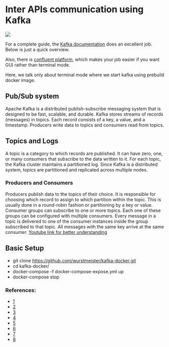 # Inter APIs communication using Kafka
![](https://github.com/ashcode028/Kafka_setup/blob/2527475449c7a53334c3e982204e6cea4b0d4bb1/kakfa.jpg)

For a complete guide, the [Kafka documentation](https://kafka.apache.org/documentation.html) does an excellent job. Below is just a quick overview.

Also, there is [confluent platform](https://docs.confluent.io/platform/current/quickstart/ce-docker-quickstart.html), which makes your job easier if you want GUI rather than terminal mode.

Here, we talk only about terminal mode where we start kafka using prebuild docker image.

## Pub/Sub system
Apache Kafka is a distributed publish-subscribe messaging system that is designed to be fast, scalable, and durable.
Kafka stores streams of records (messages) in topics. Each record consists of a key, a value, and a timestamp.
Producers write data to topics and consumers read from topics.
## Topics and Logs
A topic is a category to which records are published. It can have zero, one, or many consumers that subscribe to the data written to it.
For each topic, the Kafka cluster maintains a partitioned log. Since Kafka is a distributed system, topics are partitioned and replicated across multiple nodes.
### Producers and Consumers
Producers publish data to the topics of their choice. It is responsible for choosing which record to assign to which partition within the topic. This is usually done in a round-robin fashion or partitioning by a key or value.
Consumer groups can subscribe to one or more topics. Each one of these groups can be configured with multiple consumers.
Every message in a topic is delivered to one of the consumer instances inside the group subscribed to that topic. All messages with the same key arrive at the same consumer.
[Youtube link for better understanding](https://www.youtube.com/watch?v=R873BlNVUB4)
## Basic Setup
- git clone https://github.com/wurstmeister/kafka-docker.git 
- cd kafka-docker/
- docker-compose -f docker-compose-expose.yml up
- docker-compose stop
### References:
- [1](https://stackoverflow.com/questions/65196587/python-threads-and-queue-messages-between-them)
- [2](https://github.com/dpkp/kafka-python/blob/master/example.py)
- [3](https://developer.okta.com/blog/2020/01/22/kafka-microservices)
- [4](https://www.youtube.com/watch?v=R873BlNVUB4)
- [5](https://docs.confluent.io/platform/current/quickstart/ce-docker-quickstart.html)
- [6](https://medium.com/big-data-engineering/hello-kafka-world-the-complete-guide-to-kafka-with-docker-and-python-f788e2588cfc)
- [7](https://towardsdatascience.com/kafka-docker-python-408baf0e1088)
- [8](https://towardsdatascience.com/kafka-python-explained-in-10-lines-of-code-800e3e07dad1)
